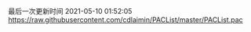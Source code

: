 最后一次更新时间 2021-05-10 01:52:05
https://raw.githubusercontent.com/cdlaimin/PACList/master/PACList.pac

